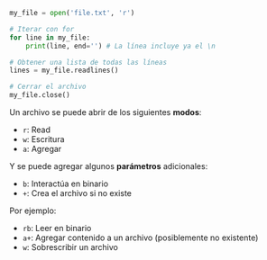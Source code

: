 ```python
my_file = open('file.txt', 'r')

# Iterar con for
for line in my_file:
	print(line, end='') # La línea incluye ya el \n

# Obtener una lista de todas las líneas
lines = my_file.readlines()

# Cerrar el archivo
my_file.close()
```

Un archivo se puede abrir de los siguientes **modos**:

- `r`: Read
- `w`: Escritura
- `a`: Agregar

Y se puede agregar algunos **parámetros** adicionales:

- `b`: Interactúa en binario
- `+`: Crea el archivo si no existe

Por ejemplo:

- `rb`: Leer en binario
- `a+`: Agregar contenido a un archivo (posiblemente no existente)
- `w`: Sobrescribir un archivo
